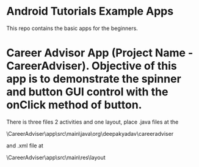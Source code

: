 # Android Tutorials Example Apps
This repo contains the basic apps for the beginners.
# Career Advisor App (Project Name - CareerAdviser). Objective of this app is to demonstrate the spinner and button GUI control with the onClick method of button.
There is three files 2 activities and one layout, place .java files at the 

\CareerAdviser\app\src\main\java\org\deepakyadav\careeradviser

and .xml file at

\CareerAdviser\app\src\main\res\layout
